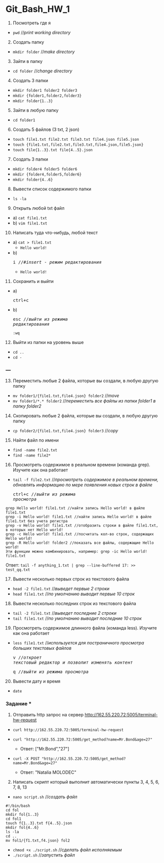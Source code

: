 # Git_Bash_HW_1

1. Посмотреть где я
- `pwd` //*print working directory*

2. Создать папку
- `mkdir folder` //*make directory*

3. Зайти в папку
- `cd folder` //*change directory*

4. Создать 3 папки
- `mkdir folder1 folder2 folder3`
- `mkdir {folder1,folder2,folder3}`
- `mkdir folder{1..3}`

5. Зайти в любую папку
- `cd folder1`

6. Создать 5 файлов (3 txt, 2 json)
- `touch file1.txt file2.txt file3.txt file4.json file5.json`
- `touch {file1.txt,file2.txt,file3.txt,file4.json,file5.json}`
- `touch file{1..3}.txt file{4..5}.json`

7. Создать 3 папки
- `mkdir folder4 folder5 folder6`
- `mkdir {folder4,folder5,folder6}`
- `mkdir folder{4..6}`

8. Вывести список содержимого папки
- `ls -la`

9. Открыть любой txt файл
- a) `cat file1.txt`
- b) `vim file1.txt`

10. Написать туда что-нибудь, любой текст
- a) `cat > file1.txt`
    - `Hello world!`
- b) <pre><kbd>i</kbd> //*#insert - режим редактирования*</pre>
    - `Hello world!`

11. Сохранить и выйти
- a) <pre><kbd>ctrl</kbd>+<kbd>c</kbd></pre>
- b) <pre><kbd>esc</kbd> //*выйти из режима редактирования*</pre>
   `:wq`

12. Выйти из папки на уровень выше
- `cd ..`
- `cd -`

### —
13. Переместить любые 2 файла, которые вы создали, в любую другую папку
- `mv folder1/{file1.txt,file4.json} folder2` //*move*
- `mv folder1/*.* folder2` //*переместить все файлы из папки folder1 в папку folder2*

14. Скопировать любые 2 файла, которые вы создали, в любую другую папку
- `cp folder2/{file1.txt,file4.json} folder3` //*copy*

15. Найти файл по имени
- `find -name file2.txt`
- `find -name file2*`

16. Просмотреть содержимое в реальном времени (команда grep). Изучите как она работает
- `tail -f file2.txt` //*просмотреть содержимое в реальном времени, обновлять информацию по мере появления новых строк в файле* <pre><kbd>ctrl</kbd>+<kbd>c</kbd> //*выйти из режима просмотра*</pre>

```
grep Hello world! file1.txt //найти запись Hello world! в файле file1.txt
grep -i Hello world! file1.txt //найти запись Hello world! в файле file1.txt без учета регистра
grep -v Hello world! file1.txt //отобразить строки в файле file1.txt, в которых нет Hello world!
grep -с Hello world! file1.txt //посчитать кол-во строк, содержащих Hello world!
grep -R Hello world! folder2 //показать все файлы, содержащие Hello world!
Эти функции можно комбинировать, например: grep -iс Hello world! file1.txt
```
Ответ: `tail -f anything_1.txt | grep --line-buffered 17: >> test_qq.txt`

17. Вывести несколько первых строк из текстового файла
- `head -2 file1.txt` //*выведет первые 2 строки*
- `head file1.txt` //*по умолчанию выводит первые 10 строк*

18. Вывести несколько последних строк из текстового файла
- `tail -2 file1.txt` //*выведет последние 2 строки*
- `tail file1.txt` //*по умолчанию выводит последние 10 строк*

19. Просмотреть содержимое длинного файла (команда less). Изучите как она работает
- `less file1.txt` //*используется для постраничного просмотра больших текстовых файлов* <pre><kbd>v</kbd> //*откроет текстовый редактор и позволит изменять контент*</pre> <pre><kbd>q</kbd> //*выйти из режима просмотра*</pre>

20. Вывести дату и время
- `date`

### Задание *
1. Отправить http запрос на сервер <http://162.55.220.72:5005/terminal-hw-request>
- `curl http://162.55.220.72:5005/terminal-hw-request`

- `curl "http://162.55.220.72:5005/get_method?name=Mr.Bond&age=27"`
    - Ответ: ["Mr.Bond","27"]

- `curl -X POST "http://162.55.220.72:5005/get_method?name=Mr.Bond&age=27"`
    - Ответ: "Natalia MOLODEC"


2. Написать скрипт который выполнит автоматически пункты 3, 4, 5, 6, 7, 8, 13
- `nano script.sh` //*создать файл*

```
#!/bin/bash
cd fol
mkdir fol{1..3}
cd fol1
touch f{1..3}.txt f{4..5}.json
mkdir fol{4..6}
ls -la
cd ..
mv fol1/{f1.txt,f4.json} fol2
```

- `chmod +x ./script.sh` //*сделать файл исполняемым*
- `./script.sh` //*запустить файл*

